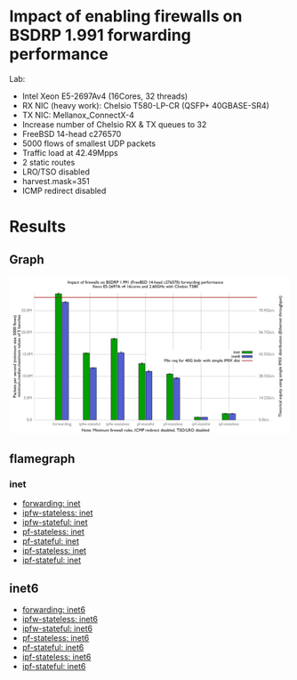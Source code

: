 # Impact of enabling firewalls on BSDRP 1.991 forwarding performance
Lab:
  - Intel Xeon E5-2697Av4 (16Cores, 32 threads)
  - RX NIC (heavy work): Chelsio T580-LP-CR (QSFP+ 40GBASE-SR4)
  - TX NIC: Mellanox_ConnectX-4
  - Increase number of Chelsio RX & TX queues to 32
  - FreeBSD 14-head c276570
  - 5000 flows of smallest UDP packets
  - Traffic load at 42.49Mpps
  - 2 static routes
  - LRO/TSO disabled
  - harvest.mask=351
  - ICMP redirect disabled

# Results

## Graph

![Impact of enabling firewalls on BSDRP 1.991 forwarding performance](graph.png)

## flamegraph

### inet

  - [forwarding: inet](bench.forwarding.inet4.svg)
  - [ipfw-stateless: inet](bench.ipfw-stateless.inet4.svg)
  - [ipfw-stateful: inet](bench.ipfw-stateful.inet4.svg)
  - [pf-stateless: inet](bench.pf-stateful.inet4.svg)
  - [pf-stateful: inet](bench.pf-stateless.inet4.svg)
  - [ipf-stateless: inet](bench.ipf-stateless.inet4.svg)
  - [ipf-stateful: inet](bench.ipf-stateful.inet4.svg)

## inet6

  - [forwarding: inet6](bench.forwarding.inet6.svg)
  - [ipfw-stateless: inet6](bench.ipfw-stateless.inet6.svg)
  - [ipfw-stateful: inet6](bench.ipfw-stateful.inet6.svg)
  - [pf-stateless: inet6](bench.pf-stateless.inet6.svg)
  - [pf-stateful: inet6](bench.pf-stateful.inet6.svg)
  - [ipf-stateless: inet6](bench.ipf-stateful.inet6.svg)
  - [ipf-stateful: inet6](bench.ipf-stateless.inet6.svg)
